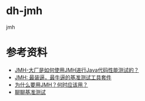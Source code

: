 # dh-jmh
jmh

# 参考资料
- [JMH-大厂是如何使用JMH进行Java代码性能测试的？](https://www.cnblogs.com/niumoo/p/13557754.html)
- [JMH: 最装逼，最牛逼的基准测试工具套件](https://www.jianshu.com/p/0da2988b9846)
- [为什么要用JMH？何时应该用？](https://www.zhihu.com/question/276455629)
- [聊聊基准测试](https://cloud.tencent.com/developer/article/1625548)
